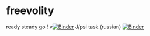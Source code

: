 # freevolity
ready steady go !  v[![Binder](https://mybinder.org/badge.svg)](https://mybinder.org/v2/gh/Freevolity/freevolity/master)
J/psi task (russian) [![Binder](https://mybinder.org/badge.svg)](https://mybinder.org/v2/gh/Freevolity/freevolity/master/master?filepath=Dimuon%20J_Psi%20for%20High%20School%20(russian).ipynb)
